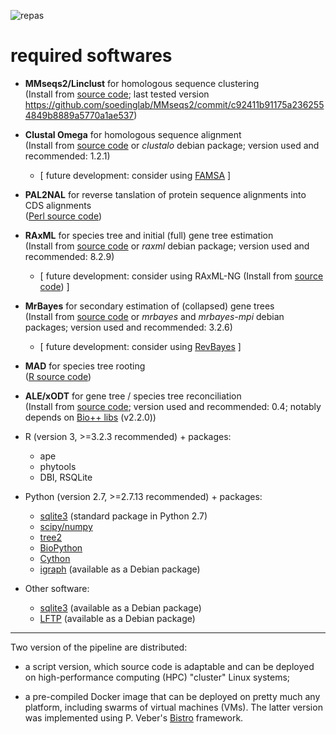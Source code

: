![repas]

# required softwares
- **MMseqs2/Linclust** for homologous sequence clustering  
  (Install from [source code](https://github.com/soedinglab/MMseqs2); last tested version https://github.com/soedinglab/MMseqs2/commit/c92411b91175a2362554849b8889a5770a1ae537)

- **Clustal Omega** for homologous sequence alignment  
  (Install from [source code](http://www.clustal.org/omega/) or *clustalo* debian package; version used and recommended: 1.2.1)  
  - \[ future development: consider using [FAMSA](http://sun.aei.polsl.pl/REFRESH/famsa) \]

- **PAL2NAL** for reverse tanslation of protein sequence alignments into CDS alignments  
  ([Perl source code](http://www.bork.embl.de/pal2nal/))

- **RAxML** for species tree and initial (full) gene tree estimation  
  (Install from [source code](https://github.com/stamatak/standard-RAxML) or *raxml* debian package; version used and recommended: 8.2.9)  
  - \[ future development: consider using RAxML-NG (Install from [source code](https://github.com/amkozlov/raxml-ng)) \]

- **MrBayes** for secondary estimation of (collapsed) gene trees  
  (Install from [source code](http://mrbayes.sourceforge.net/) or *mrbayes* and *mrbayes-mpi* debian packages; version used and recommended: 3.2.6)  
  - \[ future development: consider using [RevBayes](http://revbayes.github.io/) \]

- **MAD** for species tree rooting  
  ([R source code](https://www.mikrobio.uni-kiel.de/de/ag-dagan/ressourcen/mad-r-tar.gz))

- **ALE/xODT** for gene tree / species tree reconciliation  
  (Install from [source code](https://github.com/ssolo/ALE); version used and recommended: 0.4; notably depends on [Bio++ libs](https://github.com/BioPP) (v2.2.0))
  

- R (version 3, >=3.2.3 recommended) + packages:
  - ape
  - phytools
  - DBI, RSQLite
  
- Python (version 2.7, >=2.7.13 recommended) + packages:
  - [sqlite3](https://docs.python.org/2/library/sqlite3.html) (standard package in Python 2.7)
  - [scipy/numpy](https://www.scipy.org/scipylib/download.html)
  - [tree2](https://github.com/flass/tree2)
  - [BioPython](http://biopython.org/wiki/Download)
  - [Cython](https://pypi.org/project/Cython/)
  - [igraph](http://igraph.org/python/) (available as a Debian package)

- Other software:
  - [sqlite3](https://www.sqlite.org) (available as a Debian package)
  - [LFTP](https://lftp.yar.ru/get.html) (available as a Debian package)

-------------

Two version of the pipeline are distributed:  

- a script version, which source code is adaptable and can be deployed on high-performance computing (HPC) "cluster" Linux systems;  

- a pre-compiled Docker image that can be deployed on pretty much any platform, including swarms of virtual machines (VMs). The latter version was implemented using P. Veber's [Bistro](https://github.com/pveber/bistro) framework.


[repas]: https://github.com/flass/pantagruel/blob/master/Pantagruels_childhood.jpg
